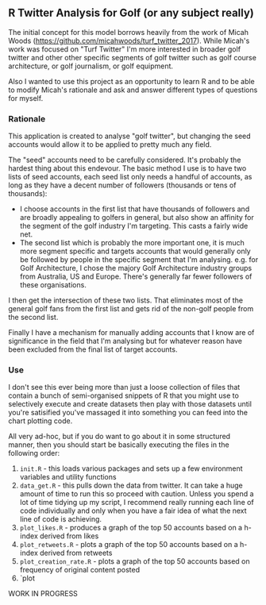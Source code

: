 ## R Twitter Analysis for Golf (or any subject really)

The initial concept for this model borrows heavily from the work of Micah Woods (https://github.com/micahwoods/turf_twitter_2017). While Micah's work was focused on "Turf Twitter" I'm more interested in broader golf twitter and other other specific segments of golf twitter such as golf course architecture, or golf journalism, or golf equipment.

Also I wanted to use this project as an opportunity to learn R and to be able to modify Micah's rationale and ask and answer different types of questions for myself.


### Rationale

This application is created to analyse "golf twitter", but changing the seed accounts would allow it to be applied to pretty much any field.

The "seed" accounts need to be carefully considered. It's probably the hardest thing about this endevour. The basic method I use is to have two lists of seed accounts, each seed list only needs a handful of accounts, as long as they have a decent number of followers (thousands or tens of thousands):

- I choose accounts in the first list that have thousands of followers and are broadly appealing to golfers in general, but also show an affinity for the segment of the golf industry I'm targeting. This casts a fairly wide net.
- The second list which is probably the more important one, it is much more segment specific and targets accounts that would generally only be followed by people in the specific segment that I'm analysing. e.g. for Golf Architecture, I chose the majory Golf Architecture industry groups from Australia, US and Europe. There's generally far fewer followers of these organisations.

I then get the intersection of these two lists. That eliminates most of the general golf fans from the first list and gets rid of the non-golf people from the second list.

Finally I have a mechanism for manually adding accounts that I know are of significance in the field that I'm analysing but for whatever reason have been excluded from the final list of target accounts.



### Use

I don't see this ever being more than just a loose collection of files that contain a bunch of semi-organised snippets of R that you might use to selectively execute and create datasets then play with those datasets until you're satisified you've massaged it into something you can feed into the chart plotting code.

All very ad-hoc, but if you do want to go about it in some structured manner, then you should start be basically executing the files in the following order:

1. `init.R` - this loads various packages and sets up a few environment variables and utility functions
2. `data_get.R` - this pulls down the data from twitter. It can take a huge amount of time to run this so proceed with caution. Unless you spend a lot of time tidying up my script, I recommend really running each line of code individually and only when you have a fair idea of what the next line of code is achieving.
3. `plot_likes.R` - produces a graph of the top 50 accounts based on a h-index derived from likes
4. `plot_retweets.R` - plots a graph of the top 50 accounts based on a h-index derived from retweets
5. `plot_creation_rate.R` - plots a graph of the top 50 accounts based on frequency of original content posted
6. `plot


WORK IN PROGRESS